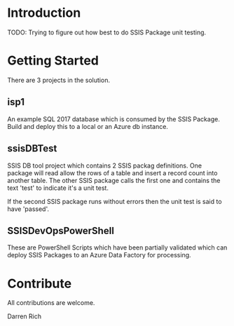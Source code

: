 # Introduction
TODO: Trying to figure out how best to do SSIS Package unit testing. 

# Getting Started
There are 3 projects in the solution.

## isp1
An example SQL 2017 database which is consumed by the SSIS Package.  Build and deploy this to a local or an Azure db instance.

## ssisDBTest
SSIS DB tool project which contains 2 SSIS packag definitions.  One package will read allow the rows of a table and insert a record count into another table.  The other SSIS package calls the first one and contains the text 'test' to indicate it's a unit test.

If the second SSIS package runs without errors then the unit test is said to have 'passed'.

## SSISDevOpsPowerShell
These are PowerShell Scripts which have been partially validated which can deploy SSIS Packages to an Azure Data Factory for processing.

# Contribute
All contributions are welcome.

Darren Rich